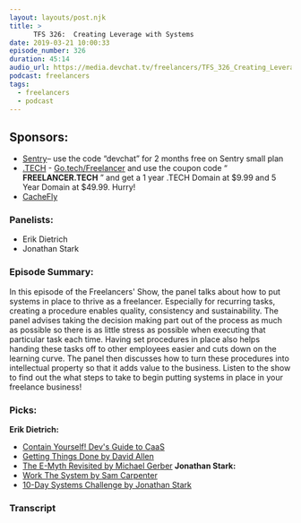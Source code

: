 ```yaml
---
layout: layouts/post.njk
title: >
      TFS 326:  Creating Leverage with Systems
date: 2019-03-21 10:00:33
episode_number: 326
duration: 45:14
audio_url: https://media.devchat.tv/freelancers/TFS_326_Creating_Leverage_with_Systems.mp3
podcast: freelancers
tags: 
  - freelancers
  - podcast
---
```


## **Sponsors:**

- [Sentry](https://sentry.io/)– use the code “devchat” for 2 months free on Sentry small plan
- [.TECH](https://get.tech/) - [Go.tech/Freelancer](https://get.tech/?&coupon=Freelancer.tech&utm_source=Influencer&utm_medium=Podcast&utm_campaign=FreelancerShow) and use the coupon code “ **FREELANCER.TECH** ” and get a 1 year .TECH Domain at $9.99 and 5 Year Domain at $49.99. Hurry!
- [CacheFly](https://www.cachefly.com/)

### **Panelists:**

- Erik Dietrich
- Jonathan Stark

### **Episode Summary:**
In this episode of the Freelancers' Show, the panel talks about how to put systems in place to thrive as a freelancer. Especially for recurring tasks, creating a procedure enables quality, consistency and sustainability. The panel advises taking the decision making part out of the process as much as possible so there is as little stress as possible when executing that particular task each time. Having set procedures in place also helps handing these tasks off to other employees easier and cuts down on the learning curve. The panel then discusses how to turn these procedures into intellectual property so that it adds value to the business. Listen to the show to find out the what steps to take to begin putting systems in place in your freelance business!
### **Picks:**
 **Erik Dietrich:**
- [Contain Yourself! Dev's Guide to CaaS](https://resources.scalyr.com/developers-guide-containers-as-a-service-workshop-two)
- [Getting Things Done by David Allen](https://www.amazon.com/Getting-Things-Done-Stress-Free-Productivity/dp/0142000280)
- [The E-Myth Revisited by Michael Gerber](https://www.amazon.com/Myth-Revisited-Small-Businesses-About/dp/0887307280/)
**Jonathan Stark:**
- [Work The System by Sam Carpenter](https://www.builttosell.com/)
- [10-Day Systems Challenge by Jonathan Stark](https://systemschallenge.com/)
&nbsp;

### Transcript


